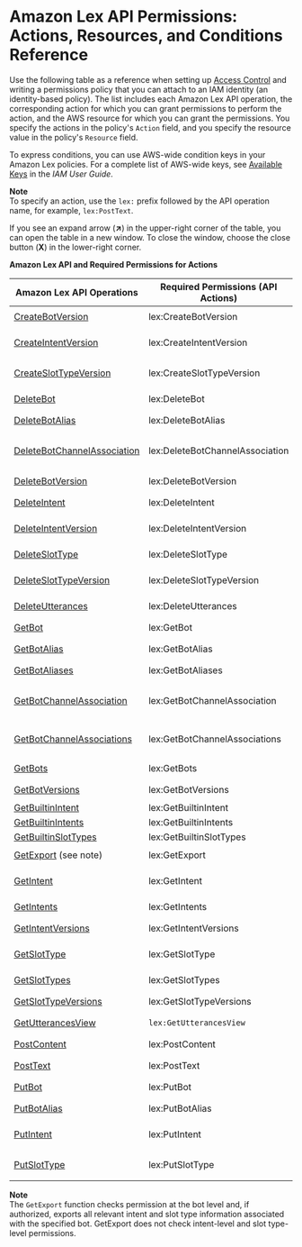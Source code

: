 # Amazon Lex API Permissions: Actions, Resources, and Conditions Reference<a name="lex-api-permissions-ref"></a>

Use the following table as a reference when setting up [Access Control](auth-and-access-control.md#access-control) and writing a permissions policy that you can attach to an IAM identity \(an identity\-based policy\)\. The list includes each Amazon Lex API operation, the corresponding action for which you can grant permissions to perform the action, and the AWS resource for which you can grant the permissions\. You specify the actions in the policy's `Action` field, and you specify the resource value in the policy's `Resource` field\. 

To express conditions, you can use AWS\-wide condition keys in your Amazon Lex policies\. For a complete list of AWS\-wide keys, see [Available Keys](http://docs.aws.amazon.com/IAM/latest/UserGuide/reference_policies_elements.html#AvailableKeys) in the *IAM User Guide*\. 

**Note**  
To specify an action, use the `lex:` prefix followed by the API operation name, for example, `lex:PostText`\.

If you see an expand arrow \(**↗**\) in the upper\-right corner of the table, you can open the table in a new window\. To close the window, choose the close button \(**X**\) in the lower\-right corner\.


**Amazon Lex API and Required Permissions for Actions**  

| Amazon Lex API Operations | Required Permissions \(API Actions\) | Resources | 
| --- | --- | --- | 
|   [CreateBotVersion](API_CreateBotVersion.md)   | lex:CreateBotVersion |  `arn:aws:lex:region:account-id:bot:bot-name:$LATEST`  | 
|   [CreateIntentVersion](API_CreateIntentVersion.md)   | lex:CreateIntentVersion |  `arn:aws:lex:region:account-id:intent:intent-name:$LATEST`  | 
|   [CreateSlotTypeVersion](API_CreateSlotTypeVersion.md)   | lex:CreateSlotTypeVersion |  `arn:aws:lex:region:account-id:slottype:slottype-name:$LATEST`  | 
|   [DeleteBot](API_DeleteBot.md)   | lex:DeleteBot |  `arn:aws:lex:region:account-id:bot:bot-name:*`  | 
|   [DeleteBotAlias](API_DeleteBotAlias.md)   | lex:DeleteBotAlias |  `arn:aws:lex:region:account-id:bot:bot-name:alias-name`  | 
|   [DeleteBotChannelAssociation](API_DeleteBotChannelAssociation.md)   | lex:DeleteBotChannelAssociation |  `arn:aws:lex:region:account-id:bot-channel:bot-name:alias-name:channel-name`  | 
|   [DeleteBotVersion](API_DeleteBotVersion.md)   | lex:DeleteBotVersion |  `arn:aws:lex:region:account-id:bot:bot-name:version`  | 
|   [DeleteIntent](API_DeleteIntent.md)   | lex:DeleteIntent |  `arn:aws:lex:region:account-id:intent:intent-name:*`  | 
|   [DeleteIntentVersion](API_DeleteIntentVersion.md)   | lex:DeleteIntentVersion |  `arn:aws:lex:region:account-id:intent:intent-name:version`  | 
|   [DeleteSlotType](API_DeleteSlotType.md)   | lex:DeleteSlotType |  `arn:aws:lex:region:account-id:slottype:slottype-name:*`  | 
|   [DeleteSlotTypeVersion](API_DeleteSlotTypeVersion.md)   | lex:DeleteSlotTypeVersion |  `arn:aws:lex:region:account-id:slottype:slottype-name:version`  | 
|  [DeleteUtterances](API_DeleteUtterances.md)   | lex:DeleteUtterances | `arn:aws:lex:region:account-id:bot:bot-name:*` | 
|   [GetBot](API_GetBot.md)   | lex:GetBot |  `arn:aws:lex:region:account-id:bot:bot-name:version`  | 
|   [GetBotAlias](API_GetBotAlias.md)   | lex:GetBotAlias |  `arn:aws:lex:region:account-id:bot:bot-name:alias-name`  | 
|   [GetBotAliases](API_GetBotAliases.md)   | lex:GetBotAliases |  `arn:aws:lex:region:account-id:bot:bot-name:*`  | 
|   [GetBotChannelAssociation](API_GetBotChannelAssociation.md)   | lex:GetBotChannelAssociation |  `arn:aws:lex:region:account-id:bot-channel:bot-name:alias-name:channel-name`  | 
|   [GetBotChannelAssociations](API_GetBotChannelAssociations.md)   | lex:GetBotChannelAssociations |  arn:aws:lex:region:account\-id:bot\-channel:bot\-name:alias\-name:\*  | 
|   [GetBots](API_GetBots.md)   | lex:GetBots |  `arn:aws:lex:region:account-id:bot:*`  | 
|   [GetBotVersions](API_GetBotVersions.md)   | lex:GetBotVersions |  `arn:aws:lex:region:account-id:bot:bot-name:*`  | 
|   [GetBuiltinIntent](API_GetBuiltinIntent.md)   | lex:GetBuiltinIntent |  \*  | 
|   [GetBuiltinIntents](API_GetBuiltinIntents.md)   | lex:GetBuiltinIntents |  \*  | 
|   [GetBuiltinSlotTypes](API_GetBuiltinSlotTypes.md)   | lex:GetBuiltinSlotTypes |  \*  | 
|   [GetExport](API_GetExport.md) \(see note\)   | lex:GetExport |  `arn:aws:lex:region:account-id:bot:bot-name:bot-version`  | 
|   [GetIntent](API_GetIntent.md)   | lex:GetIntent |  `arn:aws:lex:region:account-id:intent:intent-name:version`  | 
|   [GetIntents](API_GetIntents.md)   | lex:GetIntents |  `arn:aws:lex:region:account-id:intent:*`  | 
|   [GetIntentVersions](API_GetIntentVersions.md)   | lex:GetIntentVersions |  `arn:aws:lex:region:account-id:intent:intent-name:*`  | 
|   [GetSlotType](API_GetSlotType.md)   | lex:GetSlotType |  `arn:aws:lex:region:account-id:slottype:slottype-name:version`  | 
|   [GetSlotTypes](API_GetSlotTypes.md)   | lex:GetSlotTypes |  `arn:aws:lex:region:account-id:slottype:*`  | 
|   [GetSlotTypeVersions](API_GetSlotTypeVersions.md)   | lex:GetSlotTypeVersions |  `arn:aws:lex:region:account-id:slottype:slottype-name:*`  | 
| [GetUtterancesView](API_GetUtterancesView.md) | `lex:GetUtterancesView` | `arn:aws:lex:region:account-id:bot:bot-name:version` | 
|   [PostContent](API_runtime_PostContent.md)   | lex:PostContent |  `arn:aws:lex:region:account-id:bot:bot-name:alias`  | 
|   [PostText](API_runtime_PostText.md)   | lex:PostText |  `arn:aws:lex:region:account-id:bot:bot-name:alias-name`  | 
|   [PutBot](API_PutBot.md)   | lex:PutBot |  `arn:aws:lex:region:account-id:bot:bot-name:$LATEST`  | 
|   [PutBotAlias](API_PutBotAlias.md)   | lex:PutBotAlias |  `arn:aws:lex:region:account-id:bot:bot-name:alias-name`  | 
|   [PutIntent](API_PutIntent.md)   | lex:PutIntent |  `arn:aws:lex:region:account-id:intent:intent-name:$LATEST`  | 
|   [PutSlotType](API_PutSlotType.md)   | lex:PutSlotType |  `arn:aws:lex:region:account-id:slottype:slottype-name:$LATEST`  | 

**Note**  
The `GetExport` function checks permission at the bot level and, if authorized, exports all relevant intent and slot type information associated with the specified bot\. GetExport does not check intent\-level and slot type\-level permissions\. 